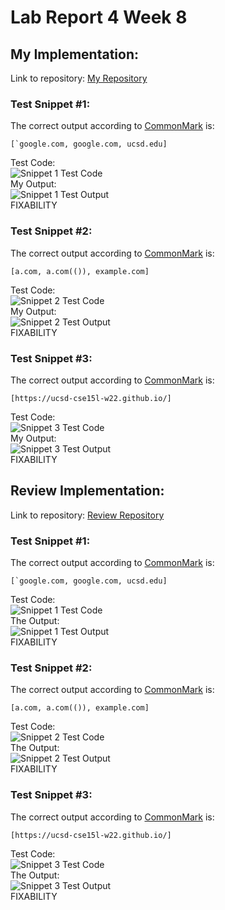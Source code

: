 # Lab Report 4 Week 8  

## My Implementation:  
Link to repository: [My Repository](https://github.com/arjunghoshal/markdown-parse)  
  
### Test Snippet #1:  
The correct output according to [CommonMark](https://spec.commonmark.org/dingus/) is:  
```  
[`google.com, google.com, ucsd.edu]  
```  
Test Code:  
![Snippet 1 Test Code](/cse15l-lab-reports/images/lab-report-3-test-code-1-1.PNG)  
My Output:  
![Snippet 1 Test Output](/cse15l-lab-reports/images/lab-report-3-test-output-1-1.PNG)  
FIXABILITY  
  
### Test Snippet #2:  
The correct output according to [CommonMark](https://spec.commonmark.org/dingus/) is:  
```  
[a.com, a.com(()), example.com]  
```  
Test Code:  
![Snippet 2 Test Code](/cse15l-lab-reports/images/lab-report-3-test-code-1-2.PNG)  
My Output:  
![Snippet 2 Test Output](/cse15l-lab-reports/images/lab-report-3-test-output-1-2.PNG)  
FIXABILITY
  
### Test Snippet #3:  
The correct output according to [CommonMark](https://spec.commonmark.org/dingus/) is:  
```  
[https://ucsd-cse15l-w22.github.io/]  
```  
Test Code:  
![Snippet 3 Test Code](/cse15l-lab-reports/images/lab-report-3-test-code-1-3.PNG)  
My Output:  
![Snippet 3 Test Output](/cse15l-lab-reports/images/lab-report-3-test-output-1-3.PNG)  
FIXABILITY  
  
## Review Implementation:  
Link to repository: [Review Repository](https://github.com/tylercyang/markdown-parse)  
  
### Test Snippet #1:  
The correct output according to [CommonMark](https://spec.commonmark.org/dingus/) is:  
```  
[`google.com, google.com, ucsd.edu]  
```  
Test Code:  
![Snippet 1 Test Code](/cse15l-lab-reports/images/lab-report-3-test-code-2-1.PNG)  
The Output:  
![Snippet 1 Test Output](/cse15l-lab-reports/images/lab-report-3-test-output-2-1.PNG)  
FIXABILITY  
  
### Test Snippet #2:  
The correct output according to [CommonMark](https://spec.commonmark.org/dingus/) is:  
```  
[a.com, a.com(()), example.com]  
```  
Test Code:  
![Snippet 2 Test Code](/cse15l-lab-reports/images/lab-report-3-test-code-2-2.PNG)  
The Output:  
![Snippet 2 Test Output](/cse15l-lab-reports/images/lab-report-3-test-output-2-2.PNG)  
FIXABILITY
  
### Test Snippet #3:  
The correct output according to [CommonMark](https://spec.commonmark.org/dingus/) is:  
```  
[https://ucsd-cse15l-w22.github.io/]  
```  
Test Code:  
![Snippet 3 Test Code](/cse15l-lab-reports/images/lab-report-3-test-code-2-3.PNG)  
The Output:  
![Snippet 3 Test Output](/cse15l-lab-reports/images/lab-report-3-test-output-2-3.PNG)  
FIXABILITY